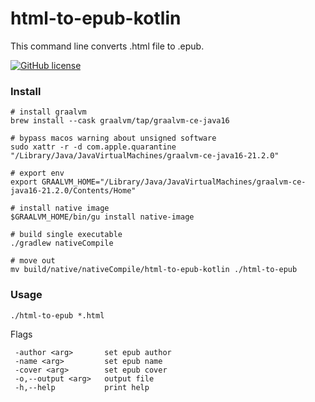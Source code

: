 # html-to-epub-kotlin

This command line converts .html file to .epub.

[![GitHub license](https://img.shields.io/github/license/gonejack/html-to-epub-kotlin.svg?color=blue)](LICENSE)

### Install

```shell
# install graalvm
brew install --cask graalvm/tap/graalvm-ce-java16

# bypass macos warning about unsigned software
sudo xattr -r -d com.apple.quarantine "/Library/Java/JavaVirtualMachines/graalvm-ce-java16-21.2.0"

# export env
export GRAALVM_HOME="/Library/Java/JavaVirtualMachines/graalvm-ce-java16-21.2.0/Contents/Home"

# install native image
$GRAALVM_HOME/bin/gu install native-image

# build single executable
./gradlew nativeCompile

# move out 
mv build/native/nativeCompile/html-to-epub-kotlin ./html-to-epub
```

### Usage
```shell
./html-to-epub *.html
```
Flags
```
 -author <arg>       set epub author
 -name <arg>         set epub name
 -cover <arg>        set epub cover
 -o,--output <arg>   output file
 -h,--help           print help
```
